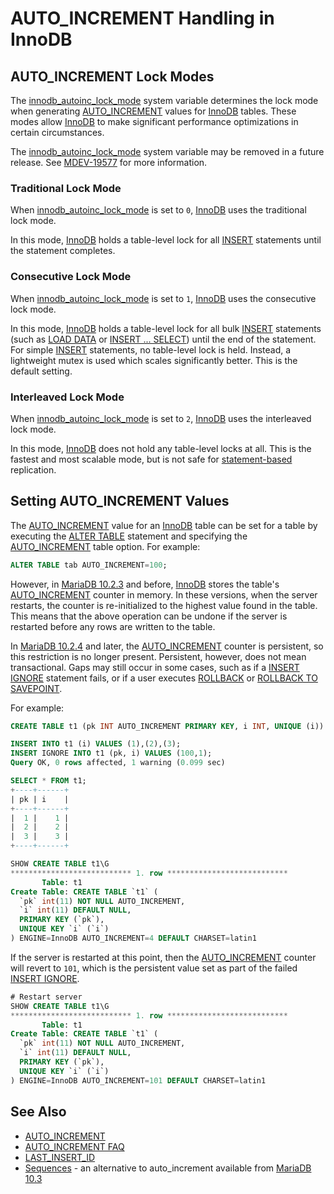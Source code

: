 # AUTO_INCREMENT Handling in InnoDB

## AUTO_INCREMENT Lock Modes

The [innodb_autoinc_lock_mode](/kb/en/innodb-system-variables/#innodb_autoinc_lock_mode) system variable determines the lock mode when generating [AUTO_INCREMENT](/columns-storage-engines-and-plugins/data-types/auto_increment) values for [InnoDB](/columns-storage-engines-and-plugins/storage-engines/innodb) tables. These modes allow [InnoDB](/columns-storage-engines-and-plugins/storage-engines/innodb) to make significant performance optimizations in certain circumstances.

The [innodb_autoinc_lock_mode](/kb/en/innodb-system-variables/#innodb_autoinc_lock_mode) system variable may be removed in a future release. See [MDEV-19577](https://jira.mariadb.org/browse/MDEV-19577) for more information.

### Traditional Lock Mode

When [innodb_autoinc_lock_mode](/kb/en/innodb-system-variables/#innodb_autoinc_lock_mode) is set to `0`, [InnoDB](/columns-storage-engines-and-plugins/storage-engines/innodb) uses the traditional lock mode.

In this mode, [InnoDB](/columns-storage-engines-and-plugins/storage-engines/innodb) holds a table-level lock for all [INSERT](/sql-statements-structure/sql-statements/data-manipulation/inserting-loading-data/insert) statements until the statement completes.

### Consecutive Lock Mode

When [innodb_autoinc_lock_mode](/kb/en/innodb-system-variables/#innodb_autoinc_lock_mode) is set to `1`, [InnoDB](/columns-storage-engines-and-plugins/storage-engines/innodb) uses the consecutive lock mode.

In this mode, [InnoDB](/columns-storage-engines-and-plugins/storage-engines/innodb) holds a table-level lock for all bulk [INSERT](/sql-statements-structure/sql-statements/data-manipulation/inserting-loading-data/insert) statements (such as [LOAD DATA](/kb/en/load-data-infile/) or [INSERT ... SELECT](/sql-statements-structure/sql-statements/data-manipulation/inserting-loading-data/insert-select)) until the end of the statement. For simple [INSERT](/sql-statements-structure/sql-statements/data-manipulation/inserting-loading-data/insert) statements, no table-level lock is held. Instead, a lightweight mutex is used which scales significantly better. This is the default setting.

### Interleaved Lock Mode

When [innodb_autoinc_lock_mode](/kb/en/innodb-system-variables/#innodb_autoinc_lock_mode) is set to `2`, [InnoDB](/columns-storage-engines-and-plugins/storage-engines/innodb) uses the interleaved lock mode.

In this mode, [InnoDB](/columns-storage-engines-and-plugins/storage-engines/innodb) does not hold any table-level locks at all. This is the fastest and most scalable mode, but is not safe for [statement-based](/kb/en/binary-log-formats/#statement-based) replication.

## Setting AUTO_INCREMENT Values

The [AUTO_INCREMENT](/columns-storage-engines-and-plugins/data-types/auto_increment) value for an [InnoDB](/columns-storage-engines-and-plugins/storage-engines/innodb) table can be set for a table by executing the [ALTER TABLE](/sql-statements-structure/sql-statements/data-definition/alter/alter-table) statement and specifying the [AUTO_INCREMENT](/kb/en/create-table/#auto_increment) table option. For example:

```sql
ALTER TABLE tab AUTO_INCREMENT=100;
```

However, in [MariaDB 10.2.3](/kb/en/mariadb-1023-release-notes/) and before, [InnoDB](/columns-storage-engines-and-plugins/storage-engines/innodb) stores the table's [AUTO_INCREMENT](/columns-storage-engines-and-plugins/data-types/auto_increment) counter in memory. In these versions, when the server restarts, the counter is re-initialized to the highest value found in the table. This means that the above operation can be undone if the server is restarted before any rows are written to the table.

In [MariaDB 10.2.4](/kb/en/mariadb-1024-release-notes/) and later, the [AUTO_INCREMENT](/columns-storage-engines-and-plugins/data-types/auto_increment) counter is persistent, so this restriction is no longer present. Persistent, however, does not mean transactional. Gaps may still occur in some cases, such as if a [INSERT IGNORE](/sql-statements-structure/sql-statements/data-manipulation/inserting-loading-data/insert-ignore) statement fails, or if a user executes [ROLLBACK](/sql-statements-structure/sql-statements/transactions/rollback) or [ROLLBACK TO SAVEPOINT](/sql-statements-structure/sql-statements/transactions/savepoint).

For example:

```sql
CREATE TABLE t1 (pk INT AUTO_INCREMENT PRIMARY KEY, i INT, UNIQUE (i)) ENGINE=InnoDB;

INSERT INTO t1 (i) VALUES (1),(2),(3);
INSERT IGNORE INTO t1 (pk, i) VALUES (100,1);
Query OK, 0 rows affected, 1 warning (0.099 sec)

SELECT * FROM t1;
+----+------+
| pk | i    |
+----+------+
|  1 |    1 |
|  2 |    2 |
|  3 |    3 |
+----+------+

SHOW CREATE TABLE t1\G
*************************** 1. row ***************************
       Table: t1
Create Table: CREATE TABLE `t1` (
  `pk` int(11) NOT NULL AUTO_INCREMENT,
  `i` int(11) DEFAULT NULL,
  PRIMARY KEY (`pk`),
  UNIQUE KEY `i` (`i`)
) ENGINE=InnoDB AUTO_INCREMENT=4 DEFAULT CHARSET=latin1
```

If the server is restarted at this point, then the [AUTO_INCREMENT](/columns-storage-engines-and-plugins/data-types/auto_increment) counter will revert to `101`, which is the persistent value set as part of the failed [INSERT IGNORE](/sql-statements-structure/sql-statements/data-manipulation/inserting-loading-data/insert-ignore).

```sql
# Restart server
SHOW CREATE TABLE t1\G
*************************** 1. row ***************************
       Table: t1
Create Table: CREATE TABLE `t1` (
  `pk` int(11) NOT NULL AUTO_INCREMENT,
  `i` int(11) DEFAULT NULL,
  PRIMARY KEY (`pk`),
  UNIQUE KEY `i` (`i`)
) ENGINE=InnoDB AUTO_INCREMENT=101 DEFAULT CHARSET=latin1
```

## See Also

- [AUTO_INCREMENT](/columns-storage-engines-and-plugins/data-types/auto_increment)
- [AUTO_INCREMENT FAQ](/kb/en/autoincrement-faq/)
- [LAST_INSERT_ID](/built-in-functions/secondary-functions/information-functions/last_insert_id)
- [Sequences](/sql-statements-structure/sequences) - an alternative to auto_increment available from [MariaDB 10.3](/kb/en/what-is-mariadb-103/)